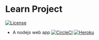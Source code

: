 # Learn Project
[![License](https://img.shields.io/badge/license-Apache%202-4EB1BA.svg)](https://www.apache.org/licenses/LICENSE-2.0.html)

* A nodejs web app 
[![CircleCI](https://img.shields.io/circleci/project/github/airdata/learn.svg)](https://circleci.com/gh/airdata/learn )
[![Heroku](https://heroku-badge.herokuapp.com/?app=heroku-badge&style=flat)](https://insite-rumen.herokuapp.com/projects.html)
